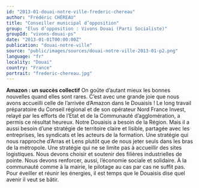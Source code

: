 ```yaml
---
id: "2013-01-douai-notre-ville-frederic-chereau"
author: "Frédéric CHÉREAU"
title: "Conseiller municipal d’opposition"
group: "Élus d’opposition : Vivons Douai (Parti Socialiste)"
groupId: "vivons-douai-ps"
date: "2013-01-01T00:00:00Z"
publication: "douai-notre-ville"
source: "public/images/sources/douai-notre-ville-2013-01-p2.png"
language: "fr"
locality: "Douai"
country: "France"
portrait: "frederic-chereau.jpg"
---
```


**Amazon : un succès collectif**
On goûte d’autant mieux les bonnes nouvelles quand elles sont rares. C’est avec une grande joie que nous avons accueilli celle de l’arrivée d’Amazon dans le Douaisis ! 
Le long travail préparatoire du Conseil régional et de son opérateur Nord France Invest, relayé par les efforts de l’Etat et de la Communauté d’agglomération, a permis ce résultat heureux.
Notre Douaisis a besoin de la Région. Mais il a aussi besoin d’une stratégie de territoire claire et lisible, partagée avec les entreprises, les syndicats et les acteurs de la formation. Une stratégie qui nous rapproche d’Arras et Lens plutôt que de nous jeter seuls dans les bras de la métropole. Une stratégie qui ne se limite pas à accueillir des sites logistiques. Nous devons choisir et soutenir des filières industrielles de pointe. Nous devons renforcer, aussi, l’économie sociale et solidaire.
À la communauté comme à la mairie, le pilotage au cas par cas ne suffit pas. Pour éveiller et réunir les énergies, il est temps que le Douaisis dise quel avenir il veut se bâtir.
